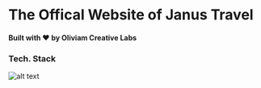 # The Offical Website of Janus Travel

#### Built with :heart: by Oliviam Creative Labs

### Tech. Stack

![alt text](https://lh3.googleusercontent.com/QSvcgG-wlHzynnZ7EHW3AdPNAoEVH3mYNYQrgOtySD9cVLMfVFwj1-KYHgJziBMoUz_Gjl51NKWX2MAM1IgsyNyMK4ZH2CndGS068NXZwLpFtK4sL7N31c8v4jvkDvXZZy48G_J4WA=s224-p-k "Logo Title Text 1")
